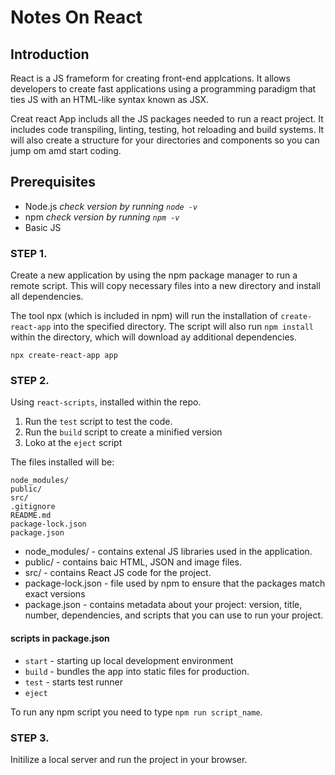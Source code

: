 # Notes On React

## Introduction
React is a JS frameform for creating front-end applcations. It allows developers to create fast applications using a programming paradigm that ties JS with an HTML-like syntax known as JSX.

Creat react App includs all the JS packages needed to run a react project. It includes code transpiling, linting, testing, hot reloading and build systems. It will also create a structure for your directories and components so you can jump om amd start coding.

## Prerequisites
- Node.js
*check version by running `node -v`*
- npm
*check version by running `npm -v`*
- Basic JS

### STEP 1.
Create a new application by using the npm package manager to run a remote script.
This will copy necessary files into a new directory and install all dependencies. 

The tool npx (which is included in npm) will run the installation of `create-react-app` into the specified directory. The script will also run `npm install` within the directory, which will download ay additional dependencies.

`npx create-react-app app`

### STEP 2.
Using `react-scripts`, installed within the repo.
1. Run the `test` script to test the code. 
2. Run the `build` script to create a minified version
3. Loko at the `eject` script 

The files installed will be:
```
node_modules/
public/
src/
.gitignore
README.md
package-lock.json
package.json
```

* node_modules/ - contains extenal JS libraries used in the application.
* public/ - contains baic HTML, JSON and image files.
* src/ - contains React JS code for the project.
* package-lock.json - file used by npm to ensure that the packages match exact versions
* package.json - contains metadata about your project: version, title, number, dependencies, and scripts that you can use to run your project. 

#### scripts in package.json
- `start` - starting up local development environment
- `build` - bundles the app into static files for production.
- `test` - starts test runner
- `eject` 

To run any npm script you need to type `npm run script_name`. 

### STEP 3.
Initilize a local server and run the project in your browser.
